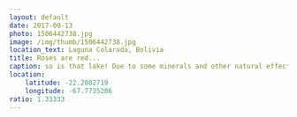 ```yaml
---
layout: default
date: 2017-09-13
photo: 1506442738.jpg
image: /img/thumb/1506442738.jpg
location_text: Laguna Colarada, Bolivia
title: Roses are red...
caption: so is that lake! Due to some minerals and other natural effects this lake at 4270m is colored, the water itself is actually red!
location:
    latitude: -22.2082719
    longitude: -67.7735206
ratio: 1.33333
---
```

